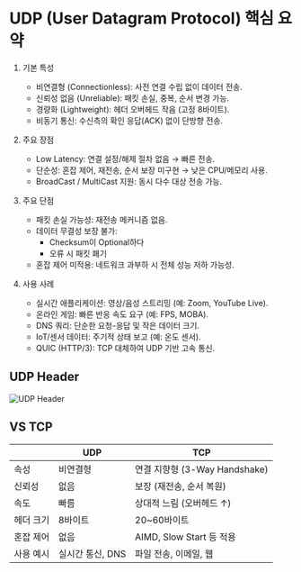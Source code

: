 # UDP (User Datagram Protocol) 핵심 요약
1. 기본 특성
   - 비연결형 (Connectionless): 사전 연결 수립 없이 데이터 전송.
   - 신뢰성 없음 (Unreliable): 패킷 손실, 중복, 순서 변경 가능.
   - 경량화 (Lightweight): 헤더 오버헤드 작음 (고정 8바이트).
   - 비동기 통신: 수신측의 확인 응답(ACK) 없이 단방향 전송.

2. 주요 장점
   - Low Latency: 연결 설정/해제 절차 없음 → 빠른 전송. 
   - 단순성: 혼잡 제어, 재전송, 순서 보장 미구현 → 낮은 CPU/메모리 사용. 
   - BroadCast / MultiCast 지원: 동시 다수 대상 전송 가능.

3. 주요 단점 
   - 패킷 손실 가능성: 재전송 메커니즘 없음. 
   - 데이터 무결성 보장 불가: 
     - Checksum이 Optional하다
     - 오류 시 패킷 폐기 
   - 혼잡 제어 미적용: 네트워크 과부하 시 전체 성능 저하 가능성.

4. 사용 사례 
   - 실시간 애플리케이션: 영상/음성 스트리밍 (예: Zoom, YouTube Live). 
   - 온라인 게임: 빠른 반응 속도 요구 (예: FPS, MOBA). 
   - DNS 쿼리: 단순한 요청-응답 및 작은 데이터 크기. 
   - IoT/센서 데이터: 주기적 상태 보고 (예: 온도 센서). 
   - QUIC (HTTP/3): TCP 대체하여 UDP 기반 고속 통신.

## UDP Header
![UDP Header](https://user-images.githubusercontent.com/57896918/159167336-e49ca39d-79fc-480f-a5d8-f96cb93a087f.png)

## VS TCP
|         | UDP        | TCP                      |
|----------|------------|--------------------------|
| 속성      | 비연결형       | 연결 지향형 (3-Way Handshake) |
| 신뢰성     | 없음         | 보장 (재전송, 순서 복원)          |
| 속도      | 빠름         | 상대적 느림 (오버헤드 ↑)          |
| 헤더 크기  | 8바이트       | 20~60바이트                 |
| 혼잡 제어  | 없음         | AIMD, Slow Start 등 적용    |
| 사용 예시  | 실시간 통신, DNS | 파일 전송, 이메일, 웹            |



